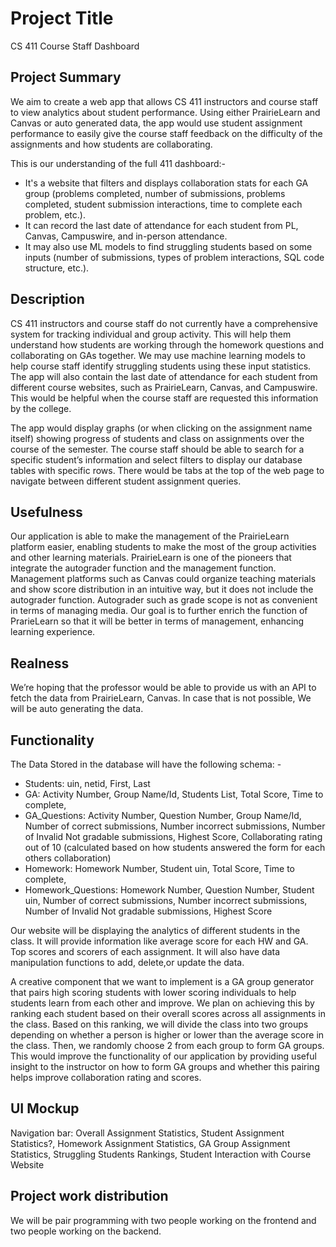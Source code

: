 # Project Title
CS 411 Course Staff Dashboard

## Project Summary
We aim to create a web app that allows CS 411 instructors and course staff to view analytics about student performance. Using either PrairieLearn and Canvas or auto generated data, the app would use student assignment performance to easily give the course staff feedback on the difficulty of the assignments and how students are collaborating.

This is our understanding of the full 411 dashboard:-
* It's a website that filters and displays collaboration stats for each GA group (problems completed, number of submissions, problems completed, student submission interactions, time to complete each problem, etc.).
* It can record the last date of attendance for each student from PL, Canvas, Campuswire, and in-person attendance.
* It may also use ML models to find struggling students based on some inputs (number of submissions, types of problem interactions, SQL code structure, etc.).

## Description
CS 411 instructors and course staff do not currently have a comprehensive system for tracking individual and group activity. This will help them understand how students are working through the homework questions and collaborating on GAs together. We may use machine learning models to help course staff identify struggling students using these input statistics. The app will also contain the last date of attendance for each student from different course websites, such as PrairieLearn, Canvas, and Campuswire. This would be helpful when the course staff are requested this information by the college.
 
The app would display graphs (or when clicking on the assignment name itself) showing progress of students and class on assignments over the course of the semester. The course staff should be able to search for a specific student’s information and select filters to display our database tables with specific rows. There would be tabs at the top of the web page to navigate between different student assignment queries.



## Usefulness
Our application is able to make the management of the PrairieLearn  platform easier, enabling students to make the most of the group activities and other learning materials. PrairieLearn is one of the pioneers that integrate the autograder function and the management function. Management platforms such as Canvas could organize teaching materials and show score distribution in an intuitive way, but it does not include the autograder function. Autograder such as grade scope is not as convenient in terms of managing media. Our goal is to further enrich the function of PrarieLearn so that it will be better in terms of management, enhancing learning experience. 

## Realness
We’re hoping that the professor would be able to provide us with an API to fetch the data from PrairieLearn, Canvas. In case that is not possible, We will be auto generating the data.


## Functionality

The Data Stored in the database will have the following schema: -
* Students: uin, netid, First, Last
* GA: Activity Number, Group Name/Id, Students List, Total Score, Time to complete, 
* GA_Questions: Activity Number, Question Number, Group Name/Id, Number of correct submissions, Number incorrect submissions, Number of Invalid Not gradable submissions, Highest Score, Collaborating rating out of 10 
(calculated based on how students answered the form for each others collaboration)
* Homework: Homework Number, Student uin, Total Score, Time to complete, 
* Homework_Questions: Homework Number, Question Number, Student uin, Number of     correct submissions, Number incorrect submissions, Number of Invalid Not gradable submissions, Highest Score


Our website will be displaying the analytics of different students in the class. It will provide information like average score for each HW and GA. Top scores and scorers of each assignment. It will also have data manipulation functions to add, delete,or update the data.

A creative component that we want to implement is a GA group generator that pairs high scoring students with lower scoring individuals to help students learn from each other and improve. We plan on achieving this by ranking each student based on their overall scores across all assignments in the class. Based on this ranking, we will divide the class into two groups depending on whether a person is higher or lower than the average score in the class. Then, we randomly choose 2 from each group to form GA groups. This would improve the functionality of our application by providing useful insight to the instructor on how to form GA groups and whether this pairing helps improve collaboration rating and scores. 


## UI Mockup

Navigation bar: Overall Assignment Statistics, Student Assignment Statistics?, Homework Assignment Statistics, GA Group Assignment Statistics, Struggling Students Rankings, Student Interaction with Course Website
 


## Project work distribution

We will be pair programming with two people working on the frontend and two people working on the backend.

